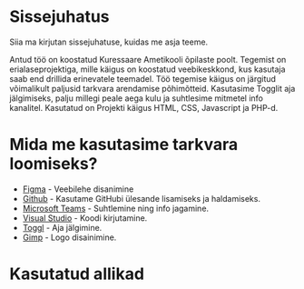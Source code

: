 # Sissejuhatus
Siia ma kirjutan sissejuhatuse, kuidas me asja teeme.

Antud töö on koostatud Kuressaare Ametikooli õpilaste poolt.
Tegemist on erialaseprojektiga, mille käigus on koostatud veebikeskkond, kus kasutaja saab end drillida erinevatele teemadel.
Töö tegemise käigus on järgitud võimalikult paljusid tarkvara arendamise põhimõtteid.
Kasutasime Togglit aja jälgimiseks, palju millegi peale aega kulu ja suhtlesime mitmetel info kanalitel.
Kasutatud on Projekti käigus HTML, CSS, Javascript ja PHP-d.


# Mida me kasutasime tarkvara loomiseks?
* [Figma](https://www.figma.com/file/TfZOgzt2RTxyZuPq2Wanio/projket-5?node-id=1%3A2) - Veebilehe disanimine
* [Github](https://www.github.com/HenrysHub/projekt-5/) - Kasutame GitHubi ülesande lisamiseks ja haldamiseks.
* [Microsoft Teams](https://teams.microsoft.com/) - Suhtlemine ning info jagamine.
* [Visual Studio](https://code.visualstudio.com/) - Koodi kirjutamine.
* [Toggl](https://www.toggl.com/) - Aja jälgimine.
* [Gimp](https://www.gimp.org/) - Logo disainimine.

# Kasutatud allikad 
